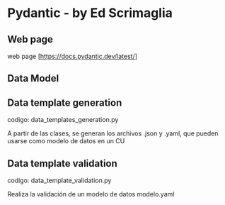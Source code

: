 # Pydantic -  by Ed Scrimaglia

## Web page

web page [https://docs.pydantic.dev/latest/]

## Data Model

## Data template generation

codigo: data_templates_generation.py

A partir de las clases, se generan los archivos .json y .yaml, que pueden usarse como modelo de datos en un CU

## Data template validation

codigo: data_template_validation.py

Realiza la validación de un modelo de datos modelo.yaml

